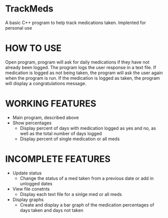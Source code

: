# TrackMeds
A basic C++ program to help track medications taken. 
Implented for personal use


# HOW TO USE
Open program, program will ask for daily medications if they have not already been logged. The program logs the user response in a text file. If medication is logged as not being taken, the program will ask the user again when the program is run. If the medication is logged as taken, the program will display a congratulations message.


# WORKING FEATURES
- Main program, described above
- Show percentages
  + Display percent of days with medication logged as yes and no, as well as the total number of days logged
  + Display percent of single medication or all meds


# INCOMPLETE FEATURES
- Update status
  + Change the status of a med taken from a previous date or add in unlogged dates
- View file conetnts
  + Display each text file for a sinlge med or all meds
- Display graphs
  + Create and display a bar graph of the medication percentages of days taken and days not taken
